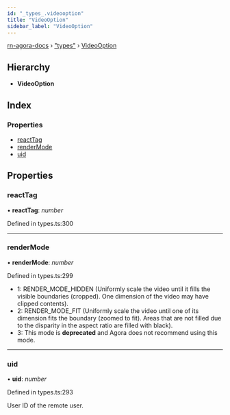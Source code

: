 ```yaml
---
id: "_types_.videooption"
title: "VideoOption"
sidebar_label: "VideoOption"
---
```


[rn-agora-docs](../globals.md) › ["types"](../modules/_types_.md) › [VideoOption](_types_.videooption.md)

## Hierarchy

* **VideoOption**

## Index

### Properties

* [reactTag](_types_.videooption.md#reacttag)
* [renderMode](_types_.videooption.md#rendermode)
* [uid](_types_.videooption.md#uid)

## Properties

###  reactTag

• **reactTag**: *number*

Defined in types.ts:300

___

###  renderMode

• **renderMode**: *number*

Defined in types.ts:299

- 1: RENDER_MODE_HIDDEN (Uniformly scale the video until it fills the visible boundaries (cropped). One dimension of the video may have clipped contents).
- 2: RENDER_MODE_FIT (Uniformly scale the video until one of its dimension fits the boundary (zoomed to fit). Areas that are not filled due to the disparity in the aspect ratio are filled with black).
- 3: This mode is **deprecated** and Agora does not recommend using this mode.

___

###  uid

• **uid**: *number*

Defined in types.ts:293

User ID of the remote user.
